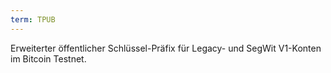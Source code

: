 ```yaml
---
term: TPUB
---
```


Erweiterter öffentlicher Schlüssel-Präfix für Legacy- und SegWit V1-Konten im Bitcoin Testnet.